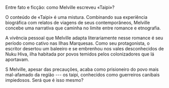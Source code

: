 Entre fato e ficção: como Melville escreveu «Taipi»?

O conteúdo de «Taipi» é uma mistura. Combinando sua experiência biográfica com relatos de viagens de seus contemporâneos, Melville concebe uma narrativa que caminha no limite entre romance e etnografia.

A vivência pessoal que Melville adapta literariamente nesse romance é seu período como cativo nas Ilhas Marquesas. Como seu protagonista, o escritor desertou um baleeiro e se embrenhou nos vales desconhecidos de Nuku Hiva, ilha habitada por povos temidos pelos colonizadores que lá aportavam.

S Melville, apesar das precauções, acaba como prisioneiro do povo mais mal-afamado da região --- os taipi, conhecidos como guerreiros canibais impiedosos. Será que é isso mesmo?
